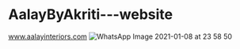
# AalayByAkriti---website
www.aalayinteriors.com
![WhatsApp Image 2021-01-08 at 23 58 50](https://user-images.githubusercontent.com/75172497/104104772-20afcf00-52d0-11eb-81ef-0b6dcb20cbfc.jpeg)
